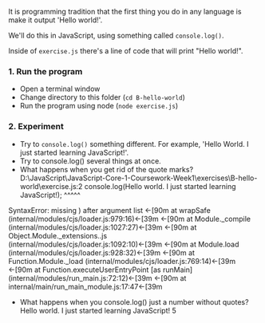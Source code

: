 It is programming tradition that the first thing you do in any language is make it output 'Hello world!'.

We'll do this in JavaScript, using something called `console.log()`.

Inside of `exercise.js` there's a line of code that will print "Hello world!".

### 1. Run the program

- Open a terminal window
- Change directory to this folder (`cd B-hello-world`)
- Run the program using node (`node exercise.js`)

### 2. Experiment

- Try to `console.log()` something different. For example, 'Hello World. I just started learning JavaScript!'.
- Try to console.log() several things at once.
- What happens when you get rid of the quote marks?
  D:\JavaScript\JavaScript-Core-1-Coursework-Week1\exercises\B-hello-world\exercise.js:2
  console.log(Hello world. I just started learning JavaScript!);
  ^^^^^

SyntaxError: missing ) after argument list
←[90m at wrapSafe (internal/modules/cjs/loader.js:979:16)←[39m
←[90m at Module.\_compile (internal/modules/cjs/loader.js:1027:27)←[39m
←[90m at Object.Module.\_extensions..js (internal/modules/cjs/loader.js:1092:10)←[39m
←[90m at Module.load (internal/modules/cjs/loader.js:928:32)←[39m
←[90m at Function.Module.\_load (internal/modules/cjs/loader.js:769:14)←[39m
←[90m at Function.executeUserEntryPoint [as runMain] (internal/modules/run_main.js:72:12)←[39m
←[90m at internal/main/run_main_module.js:17:47←[39m

- What happens when you console.log() just a number without quotes?
  Hello world. I just started learning JavaScript!
  5
